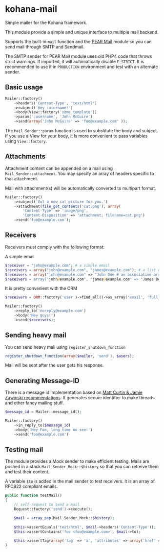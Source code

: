 kohana-mail
===========

Simple mailer for the Kohana framework.

This module provide a simple and unique interface to multiple mail backend.

Supports the built-in `mail` function and the [PEAR Mail](http://pear.php.net/package/Mail/) module so you can send mail through SMTP and Sendmail.

The SMTP sender for PEAR Mail module uses old PHP4 code that throws strict warnings. If imported, it will automatically disable `E_STRICT`. It is recommended to use it in `PRODUCTION` environment and test with an alternate sender.

Basic usage
-----------
```php
Mailer::factory()
    ->headers('Content-Type', 'text/html')
    ->subject('Hey :username!')
    ->body(View::factory('some_template'))
    ->param(':username', 'John McGuire')
    ->send(array('John McGuire' => 'foo@example.com' ));
```

The ```Mail_Sender::param``` function is used to substitute the body and subject. If you use a 
View for your body, it is more convenient to pass variables using ```View::factory```.

Attachments
-----------
Attachment content can be appended on a mail using ```Mail_Sender::attachment```. You may specify an array of 
headers specific to that attachment.

Mail with attachment(s) will be automatically converted to multipart format.

```php
Mailer::factory()
    ->subject('Got a new cat picture for you.')
    ->attachment(file_get_contents('cat.png'), array(
        'Content-Type' => 'image/png',
        'Content-Disposition' => 'attachment; filename=cat.png')
    ->send('foo@example.com');
```

Receivers
---------
Receivers must comply with the following format:

A simple email

```php
$receiver = "john@example.com"; # a simple email
$receivers = array("john@example.com", "james@example.com"); # a list of emails
$receivers = array("john@example.com" => "John Doe # an associative array
$receivers = array("john@example.com", "james@example.com" => "James Doe"); # a mixed array
```

It is pretty convenient with the ORM
```php
$receivers = ORM::factory('user')->find_all()->as_array('email', 'full_name');

Mailer::factory()
    ->reply_to('noreply@example.com')
    ->body('Hey guys!')
    ->send($receivers);
```

Sending heavy mail
------------------
You can send heavy mail using ```register_shutdown_function```

```php
register_shutdown_function(array($mailer, 'send'), $users);
```

Mail will be sent after the user gets his response.

Generating Message-ID
---------------------
There is a message id implementation based on [Matt Curtin & Jamie Zawinski recommendations](http://www.jwz.org/doc/mid.html). It generates
secure identifier to make threads and other fancy mailing stuff.

```php
$message_id = Mailer::message_id();

Mailer::factory()
    ->in_reply_to($message_id)
    ->body('Hey Foo, long time no see!')
    ->send('foo@example.com')
```

Testing mail
------------
The module provides a Mock sender to make efficient testing. Mails are pushed in a stack `Mail_Sender_Mock::$history` so that you can retreive them and test their content.

A variable `$to` is added in the mail sender to test receivers. It is an array of RFC822 compliant emails.

```php
public function testMail() 
{
    // self-request to send a mail
    Request::factory('send')->execute();

    $mail = array_pop(Mail_Sender_Mock::$history);
    
    $this->assertEquals('text/html', $mail->headers('Content-Type'));
    $this->assertContains('foo <foo@example.com>', $mail->to);
    
    $this->assertTag(array('tag' => 'a', 'attributes' => array('href' => 'http://example.com')), $mail->body());
}
```
